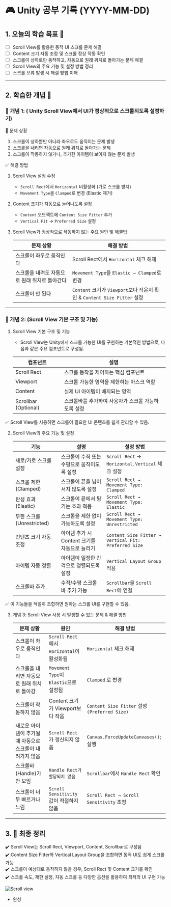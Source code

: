 # 🎮 Unity 공부 기록 (YYYY-MM-DD) 
## 1. 오늘의 학습 목표 🎯
- [ ] Scroll View를 활용한 동적 UI 스크롤 문제 해결
- [ ] Content 크기 자동 조정 및 스크롤 정상 작동 확인
- [ ] 스크롤이 상하로만 동작하고, 자동으로 원래 위치로 돌아가는 문제 해결
- [ ] Scroll View의 주요 기능 및 설정 방법 정리
- [ ] 스크롤 오류 발생 시 해결 방법 이해

---


## 2. 학습한 개념 📝
### 🔹 개념 1: ( Unity Scroll View에서 UI가 정상적으로 스크롤되도록 설정하기)
📌 문제 상황
1. 스크롤이 상하뿐만 아니라 좌우로도 움직이는 문제 발생
2. 스크롤을 내리면 자동으로 원래 위치로 돌아가는 문제
3. 스크롤이 작동하지 않거나, 추가한 아이템이 보이지 않는 문제 발생

✅ 해결 방법
1. Scroll View 설정 수정
   - ``Scroll Rect``에서 ``Horizontal`` 비활성화 (가로 스크롤 방지)
   - ``Movement Type``을 ``Clamped``로 변경 (Elastic 제거)
2. Content 크기가 자동으로 늘어나도록 설정
   - ``Content`` 오브젝트에 ``Content Size Fitter`` 추가
   - ``Vertical Fit`` → ``Preferred Size`` 설정
3. Scroll View가 정상적으로 작동하지 않는 주요 원인 및 해결법
   
   | 문제 상황 | 해결 방법 |
   | ---------| -------- |
   | 스크롤이 좌우로 움직인다 | Scroll Rect에서 ``Horizontal`` 체크 해제 |
   | 스크롤을 내려도 자동으로 원래 위치로 돌아간다 | ``Movement Type``을 ``Elastic → Clamped``로 변경  |
   | 스크롤이 안 된다 | ``Content`` 크기가 ``Viewport``보다 작은지 확인 & ``Content Size Fitter`` 설정  |
---

### 🔹 개념 2: (Scroll View 기본 구조 및 기능)
1. Scroll View 기본 구조 및 기능
   - Scroll View는 Unity에서 스크롤 가능한 UI를 구현하는 기본적인 방법으로, 다음과 같은 주요 컴포넌트로 구성됨.

   | 컴포넌트 | 설명 |
   | ---------| -------- |
   | Scroll Rect |스크롤 동작을 제어하는 핵심 컴포넌트 |
   | Viewport | 스크롤 가능한 영역을 제한하는 마스크 역할  |
   | Content | 실제 UI 아이템이 배치되는 영역  |
   | Scrollbar (Optional) | 스크롤바를 추가하여 사용자가 스크롤 가능하도록 설정 |
✅ Scroll View를 사용하면 스크롤이 필요한 UI 콘텐츠를 쉽게 관리할 수 있음.

2. Scroll View의 주요 기능 및 설정

    | 기능 | 설명 |  설정 방법 |
   | ---------| -------- |  ------ |
   | 세로/가로 스크롤 설정 |스크롤이 수직 또는 수평으로 움직이도록 설정 |  ``Scroll Rect`` → ``Horizontal``, ``Vertical`` 체크 설정 |
   | 스크롤 제한 (Clamped) | 스크롤이 끝을 넘어서지 않도록 설정  |  ``Scroll Rect → Movement Type: Clamped`` |
   | 탄성 효과 (Elastic) | 스크롤이 끝에서 튕기는 효과 적용 |  ``Scroll Rect → Movement Type: Elastic`` |
   | 무한 스크롤 (Unrestricted) | 스크롤을 제한 없이 가능하도록 설정 |  ``Scroll Rect → Movement Type: Unrestricted`` |
   | 컨텐츠 크기 자동 조정 | 아이템 추가 시 Content 크기를 자동으로 늘리기 |  ``Content Size Fitter → Vertical Fit: Preferred Size`` |
   | 아이템 자동 정렬 | 아이템이 일정한 간격으로 정렬되도록 설정 |  ``Vertical Layout Group`` 적용 |
   | 스크롤바 추가 | 수직/수평 스크롤바 추가 가능 |  ``Scrollbar``을 ``Scroll Rect``에 연결 |
✅ 이 기능들을 적절히 조합하면 원하는 스크롤 UI를 구현할 수 있음.

3. 개념 3: Scroll View 사용 시 발생할 수 있는 문제 & 해결 방법
   
    | 문제 상황 | 원인 |  해결 방법 |
   | ---------| -------- |  ------ |
   | 스크롤이 좌우로 움직인다 |`Scroll Rect`에서 `Horizontal`이 활성화됨 |  ``Horizontal`` 체크 해제 |
   | 스크롤을 내리면 자동으로 원래 위치로 돌아감 | `Movement Type`이 `Elastic`으로 설정됨  |  `Clamped` 로 변경 |
   | 스크롤이 작동하지 않음 | Content 크기가 Viewport보다 작음 |  ``Content Size Fitter`` 설정 `(Preferred Size)`|
   | 새로운 아이템이 추가될 때 자동으로 스크롤이 내려가지 않음 | `Scroll Rect`가 갱신되지 않음 | `Canvas.ForceUpdateCanvases()`; 실행|
   | 스크롤바(Handle)가 안 보임 | `Handle Rect가 할당되지 않음` |  `Scrollbar`에서 `Handle Rect` 확인 |
    | 스크롤이 너무 빠르거나 느림 | `Scroll Sensitivity` 값이 적절하지 않음 |  `Scroll Rect → Scroll Sensitivity` 조정 |
---
## 3. 🎯 최종 정리  
✔️ Scroll View는 Scroll Rect, Viewport, Content, Scrollbar로 구성됨  
✔️ Content Size Fitter와 Vertical Layout Group을 조합하면 동적 UI도 쉽게 스크롤 가능  
✔️ 스크롤이 예상대로 동작하지 않을 경우, Scroll Rect 및 Content 크기를 확인  
✔️ 스크롤 속도, 제한 설정, 자동 스크롤 등 다양한 옵션을 활용하여 최적의 UI 구현 가능  

![Scroll view](https://github.com/user-attachments/assets/47db67b0-890c-4b47-8519-069a7cf8cd85)
- 완성
